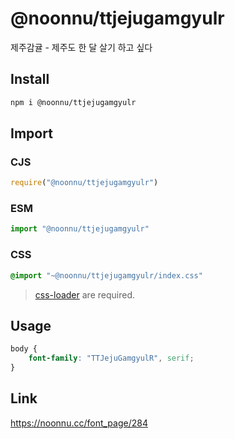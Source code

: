 # @noonnu/ttjejugamgyulr
제주감귤 - 제주도 한 달 살기 하고 싶다

## Install
```sh
npm i @noonnu/ttjejugamgyulr
```
## Import
### CJS
```js
require("@noonnu/ttjejugamgyulr")
```
### ESM
```js
import "@noonnu/ttjejugamgyulr"
```
### CSS 
```css
@import "~@noonnu/ttjejugamgyulr/index.css"
```
> [css-loader](https://github.com/webpack-contrib/css-loader) are required.

## Usage
```css
body {
    font-family: "TTJejuGamgyulR", serif;
}
```

## Link
https://noonnu.cc/font_page/284